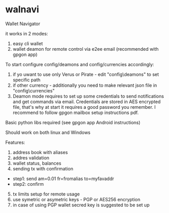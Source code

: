 # walnavi
Wallet Navigator

it works in 2 modes:
1. easy cli wallet
2. wallet deamon for remote control via e2ee email (recommended with gpgon app)

To start configure config/deamons and config/currencies accordingly:
1. if yo uwant to use only Verus or Pirate - edit "config\deamons" to set specific path
2. if other currency - additionally you need to make relevant json file in "config\currencies"
3. Deamon mode requires to set up some credentials to send notifications and get commands via email. Credentials are stored in AES encrypted file, that's why at start it requires a good password you remember. I recommend to follow gpgon mailbox setup instructions pdf.

Basic python libs required (see gpgon app Android instructions)

Should work on both linux and Windows

Features:
1. address book with aliases
2. addres validation
3. wallet status, balances
4. sending tx with confirmation
- step1: send am=0.01 fr=fromalias to=myfavaddr
- step2: confirm
5. tx limits setup for remote usage
6. use symetric or asymetric keys - PGP or AES256 encryption
7. in case of using PGP wallet secred key is suggested to be set up

